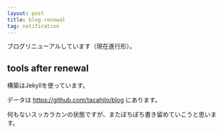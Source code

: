 ```yaml
---
layout: post
title: blog renewal
tag: notification
---
```

ブログリニューアルしています（現在進行形）。

## tools after renewal

構築はJekyllを使っています。

データは https://github.com/tacahilo/blog にあります。

何もないスッカラカンの状態ですが、またぼちぼち書き留めていこうと思います。
